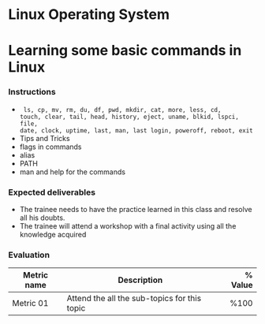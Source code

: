 # Linux Operating System
# Learning some basic commands in Linux

### Instructions
- <code> ls, cp, mv, rm, du, df, pwd, mkdir, cat, more, less, cd, touch, clear, tail, head, history, eject, uname, blkid, lspci, file, date, clock, uptime, last, man, last login, poweroff, reboot, exit </code>
- Tips and Tricks
- flags in commands
- alias
- PATH
- man and help for the commands

### Expected deliverables
- The trainee needs to have the practice learned in this class and resolve all his doubts.
- The trainee will attend a workshop with a final activity using all the knowledge acquired



### Evaluation

| Metric name | Description | % Value |
| ----------- |-------------| -------:|
| Metric 01   | Attend the all the sub-topics for this topic | %100 |
